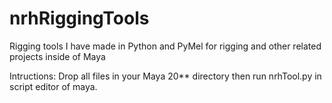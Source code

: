 # nrhRiggingTools
Rigging tools I have made in Python and PyMel for rigging and other related projects inside of Maya


Intructions:
Drop all files in your Maya 20** directory then run nrhTool.py in script editor of maya.
